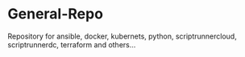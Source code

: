 # General-Repo
Repository for ansible, docker, kubernets,  python, scriptrunnercloud, scriptrunnerdc, terraform and others...

